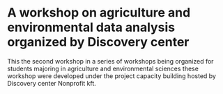 # A workshop on agriculture and environmental data analysis organized by Discovery center

This the second workshop in a series of workshops being organized for students majoring in agriculture and environmental sciences
these workshop were developed under the project capacity building hosted by Discovery center Nonprofit kft.
